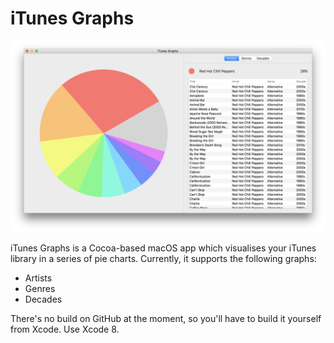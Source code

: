 # iTunes Graphs

![](screenshot.png)

iTunes Graphs is a Cocoa-based macOS app which visualises your iTunes library in a series of pie charts.
Currently, it supports the following graphs:

 - Artists
 - Genres
 - Decades

There's no build on GitHub at the moment, so you'll have to build it yourself from Xcode. Use Xcode 8.
